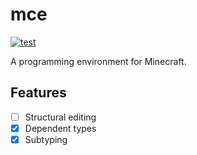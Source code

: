 # mce

[![test](https://github.com/mcenv/mce/actions/workflows/test.yml/badge.svg)](https://github.com/mcenv/mce/actions/workflows/test.yml)

A programming environment for Minecraft.

## Features

- [ ] Structural editing
- [x] Dependent types
- [x] Subtyping
